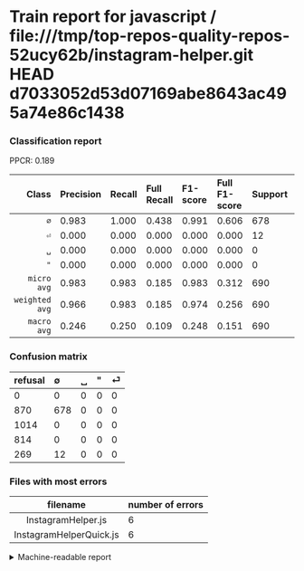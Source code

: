 # Train report for javascript / file:///tmp/top-repos-quality-repos-52ucy62b/instagram-helper.git HEAD d7033052d53d07169abe8643ac495a74e86c1438

### Classification report

PPCR: 0.189

| Class | Precision | Recall | Full Recall | F1-score | Full F1-score | Support | Full Support | PPCR |
|------:|:----------|:-------|:------------|:---------|:---------|:--------|:-------------|:-----|
| `∅` | 0.983| 1.000| 0.438| 0.991| 0.606| 678| 1548| 0.438 |
| `⏎` | 0.000| 0.000| 0.000| 0.000| 0.000| 12| 281| 0.043 |
| `␣` | 0.000| 0.000| 0.000| 0.000| 0.000| 0| 1014| 0.000 |
| `"` | 0.000| 0.000| 0.000| 0.000| 0.000| 0| 814| 0.000 |
| `micro avg` | 0.983| 0.983| 0.185| 0.983| 0.312| 690| 3657| 0.189 |
| `weighted avg` | 0.966| 0.983| 0.185| 0.974| 0.256| 690| 3657| 0.189 |
| `macro avg` | 0.246| 0.250| 0.109| 0.248| 0.151| 690| 3657| 0.189 |

### Confusion matrix

|refusal|  ∅| ␣| "| ⏎| 
|:---|:---|:---|:---|:---|
|0 |0 |0 |0 |0 |
|870 |678 |0 |0 |0 |
|1014 |0 |0 |0 |0 |
|814 |0 |0 |0 |0 |
|269 |12 |0 |0 |0 |

### Files with most errors

| filename | number of errors|
|:----:|:-----|
| InstagramHelper.js | 6 |
| InstagramHelperQuick.js | 6 |

<details>
    <summary>Machine-readable report</summary>
```json
{
  "cl_report": {"\"": {"f1-score": 0.0, "precision": 0.0, "recall": 0.0, "support": 0}, "macro avg": {"f1-score": 0.24780701754385964, "precision": 0.24565217391304348, "recall": 0.25, "support": 690}, "micro avg": {"f1-score": 0.9826086956521739, "precision": 0.9826086956521739, "recall": 0.9826086956521739, "support": 690}, "weighted avg": {"f1-score": 0.9739893211289092, "precision": 0.9655198487712665, "recall": 0.9826086956521739, "support": 690}, "\u2205": {"f1-score": 0.9912280701754386, "precision": 0.9826086956521739, "recall": 1.0, "support": 678}, "\u23ce": {"f1-score": 0.0, "precision": 0.0, "recall": 0.0, "support": 12}, "\u2423": {"f1-score": 0.0, "precision": 0.0, "recall": 0.0, "support": 0}},
  "cl_report_full": {"\"": {"f1-score": 0.0, "precision": 0.0, "recall": 0.0, "support": 814}, "macro avg": {"f1-score": 0.15147453083109919, "precision": 0.24565217391304348, "recall": 0.10949612403100775, "support": 3657}, "micro avg": {"f1-score": 0.3119392684610076, "precision": 0.9826086956521739, "recall": 0.18539786710418377, "support": 3657}, "weighted avg": {"f1-score": 0.25647533358112284, "precision": 0.41593608445982094, "recall": 0.18539786710418377, "support": 3657}, "\u2205": {"f1-score": 0.6058981233243967, "precision": 0.9826086956521739, "recall": 0.437984496124031, "support": 1548}, "\u23ce": {"f1-score": 0.0, "precision": 0.0, "recall": 0.0, "support": 281}, "\u2423": {"f1-score": 0.0, "precision": 0.0, "recall": 0.0, "support": 1014}},
  "ppcr": 0.18867924528301888
}
```
</details>
